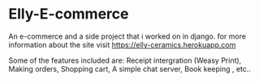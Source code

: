 # Elly-E-commerce
An e-commerce and a side project that i worked on in django.
for more information about the site visit https://elly-ceramics.herokuapp.com

Some of the features included are:
  Receipt intergration (Weasy Print),
  Making orders,
  Shopping cart,
  A simple chat server,
  Book keeping ,
  etc..
  


